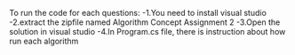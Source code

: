 To run the code for each questions: 
-1.You need to install visual studio 
-2.extract the zipfile named Algorithm Concept Assignment 2
-3.Open the solution in visual studio 
-4.In Program.cs file, there is instruction about how run each algorithm
